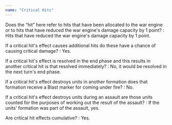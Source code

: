 ```yaml
---
name: "Critical Hits"
---
```

Does the <q>hit</q> here refer to hits that have been allocated to the war engine or to hits that have reduced the war engine's damage capacity by 1 point?
: Hits that have reduced the war engine's damage capacity by 1 point.

If a critical hit's effect causes additional hits do these have a chance of causing critical damage?
: Yes.

If a critical hit's effect is resolved in the end phase and this results in another critical hit is that resolved immediately?
: No, it would be resolved in the next turn's end phase.

If a critical hit's effect destroys units in another formation does that formation receive a Blast marker for coming under fire?
: No.

If a critical hit's effect destroys units during an assault are those units counted for the purposes of working out the result of the assault?
: If the units' formation was part of the assault, yes.

Are critical hit effects cumulative?
: Yes.